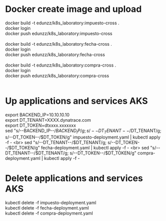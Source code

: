 # Docker create image and upload
docker build -t edunzz/k8s_laboratory:impuesto-cross .
<br>
docker login
<br>
docker push edunzz/k8s_laboratory:impuesto-cross
<br>
<br>
docker build -t edunzz/k8s_laboratory:fecha-cross .
<br>
docker login
<br>
docker push edunzz/k8s_laboratory:fecha-cross
<br>
<br>
docker build -t edunzz/k8s_laboratory:compra-cross .
<br>
docker login
<br>
docker push edunzz/k8s_laboratory:compra-cross
<br>
<br>

# Up applications and services AKS
export BACKEND_IP=10.10.10.10
<br>
export DT_TENANT=XXXX.dynatrace.com
<br>
export DT_TOKEN=dtxxxx.xxxxxxx
<br>
sed "s/--BACKEND_IP--/$BACKEND_IP/g; s/--DT_TENANT--/$DT_TENANT/g; s/--DT_TOKEN--/$DT_TOKEN/g" impuesto-deployment.yaml | kubectl apply -f -
<br>
sed "s/--DT_TENANT--/$DT_TENANT/g; s/--DT_TOKEN--/$DT_TOKEN/g" fecha-deployment.yaml | kubectl apply -f -
<br>
sed "s/--DT_TENANT--/$DT_TENANT/g; s/--DT_TOKEN--/$DT_TOKEN/g" compra-deployment.yaml | kubectl apply -f -
<br>
# Delete applications and services AKS
kubectl delete -f impuesto-deployment.yaml
<br>
kubectl delete -f fecha-deployment.yaml
<br>
kubectl delete -f compra-deployment.yaml
<br>

